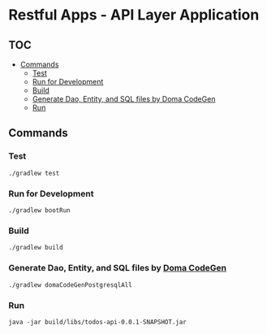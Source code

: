 <!-- omit in toc -->
# Restful Apps - API Layer Application

<!-- omit in toc -->
## TOC

- [Commands](#commands)
    - [Test](#test)
    - [Run for Development](#run-for-development)
    - [Build](#build)
    - [Generate Dao, Entity, and SQL files by Doma CodeGen](#generate-dao-entity-and-sql-files-by-doma-codegen)
    - [Run](#run)

## Commands

### Test

```shell
./gradlew test
```

### Run for Development

```shell
./gradlew bootRun
```

### Build

```shell
./gradlew build
```

### Generate Dao, Entity, and SQL files by [Doma CodeGen](https://docs.domaframework.org/ja/stable/codegen/)

```shell
./gradlew domaCodeGenPostgresqlAll
```

### Run

```shell
java -jar build/libs/todos-api-0.0.1-SNAPSHOT.jar
```
